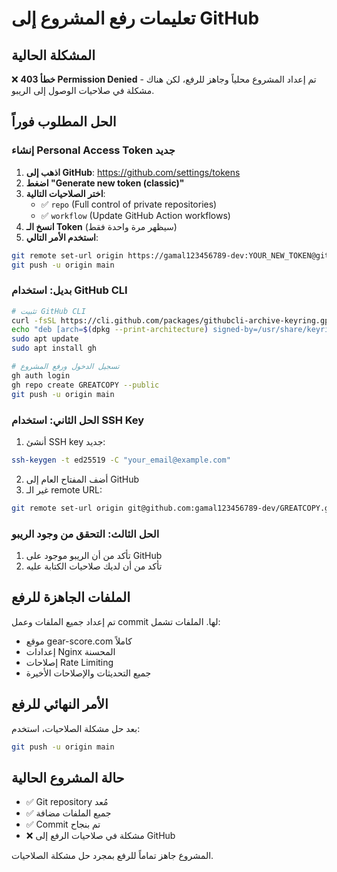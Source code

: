 # تعليمات رفع المشروع إلى GitHub

## المشكلة الحالية
❌ **خطأ 403 Permission Denied** - تم إعداد المشروع محلياً وجاهز للرفع، لكن هناك مشكلة في صلاحيات الوصول إلى الريبو.

## الحل المطلوب فوراً

### إنشاء Personal Access Token جديد
1. **اذهب إلى GitHub**: https://github.com/settings/tokens
2. **اضغط "Generate new token (classic)"**
3. **اختر الصلاحيات التالية**:
   - ✅ `repo` (Full control of private repositories)
   - ✅ `workflow` (Update GitHub Action workflows)
4. **انسخ الـ Token** (سيظهر مرة واحدة فقط)
5. **استخدم الأمر التالي**:
```bash
git remote set-url origin https://gamal123456789-dev:YOUR_NEW_TOKEN@github.com/gamal123456789-dev/GREATCOPY.git
git push -u origin main
```

### بديل: استخدام GitHub CLI
```bash
# تثبيت GitHub CLI
curl -fsSL https://cli.github.com/packages/githubcli-archive-keyring.gpg | sudo dd of=/usr/share/keyrings/githubcli-archive-keyring.gpg
echo "deb [arch=$(dpkg --print-architecture) signed-by=/usr/share/keyrings/githubcli-archive-keyring.gpg] https://cli.github.com/packages stable main" | sudo tee /etc/apt/sources.list.d/github-cli.list > /dev/null
sudo apt update
sudo apt install gh

# تسجيل الدخول ورفع المشروع
gh auth login
gh repo create GREATCOPY --public
git push -u origin main
```

### الحل الثاني: استخدام SSH Key
1. أنشئ SSH key جديد:
```bash
ssh-keygen -t ed25519 -C "your_email@example.com"
```
2. أضف المفتاح العام إلى GitHub
3. غير الـ remote URL:
```bash
git remote set-url origin git@github.com:gamal123456789-dev/GREATCOPY.git
```

### الحل الثالث: التحقق من وجود الريبو
1. تأكد من أن الريبو موجود على GitHub
2. تأكد من أن لديك صلاحيات الكتابة عليه

## الملفات الجاهزة للرفع
تم إعداد جميع الملفات وعمل commit لها. الملفات تشمل:
- موقع gear-score.com كاملاً
- إعدادات Nginx المحسنة
- إصلاحات Rate Limiting
- جميع التحديثات والإصلاحات الأخيرة

## الأمر النهائي للرفع
بعد حل مشكلة الصلاحيات، استخدم:
```bash
git push -u origin main
```

## حالة المشروع الحالية
- ✅ Git repository مُعد
- ✅ جميع الملفات مضافة
- ✅ Commit تم بنجاح
- ❌ مشكلة في صلاحيات الرفع إلى GitHub

المشروع جاهز تماماً للرفع بمجرد حل مشكلة الصلاحيات.